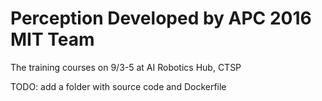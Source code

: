 # Perception Developed by APC 2016 MIT Team 
The training courses on 9/3-5 at AI Robotics Hub, CTSP

TODO: add a folder with source code and Dockerfile


